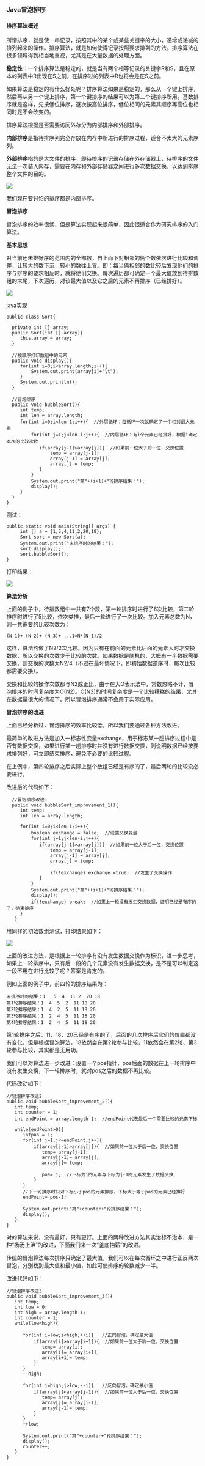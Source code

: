 ### Java冒泡排序
#### 排序算法概述
所谓排序，就是使一串记录，按照其中的某个或某些关键字的大小，递增或递减的排列起来的操作。排序算法，就是如何使得记录按照要求排列的方法。排序算法在很多领域得到相当地重视，尤其是在大量数据的处理方面。

**稳定性**：一个排序算法是稳定的，就是当有两个相等记录的关键字R和S，且在原本的列表中R出现在S之前，在排序过的列表中R也将会是在S之前。

如果算法是稳定的有什么好处呢？排序算法如果是稳定的，那么从一个键上排序，然后再从另一个键上排序，第一个键排序的结果可以为第二个键排序所用。基数排序就是这样，先按低位排序，逐次按高位排序，低位相同的元素其顺序再高位也相同时是不会改变的。

排序算法根据是否需要访问外存分为内部排序和外部排序。

**内部排序**是指待排序列完全存放在内存中所进行的排序过程，适合不太大的元素序列。

**外部排序**指的是大文件的排序，即待排序的记录存储在外存储器上，待排序的文件无法一次装入内存，需要在内存和外部存储器之间进行多次数据交换，以达到排序整个文件的目的。

![](https://github.com/silence940109/Java/blob/master/image/sort.png)

我们现在要讨论的排序都是内部排序。

**冒泡排序**

冒泡排序的效率很低，但是算法实现起来很简单，因此很适合作为研究排序的入门算法。

**基本思想**

对当前还未排好序的范围内的全部数，自上而下对相邻的俩个数依次进行比较和调整，让较大的数下沉，较小的数往上冒。即：每当俩相邻的数比较后发现他们的排序与排序的要求相反时，就将他们交换。每次遍历都可确定一个最大值放到待排数组的末尾，下次遍历，对该最大值以及它之后的元素不再排序（已经排好）。

![](https://github.com/silence940109/Java/blob/master/image/java_buddle_sort.jpg)

java实现

	public class Sort{  
	   
	  private int [] array;  
	  public Sort(int [] array){  
	     this.array = array;  
	  }  
	   
	  //按顺序打印数组中的元素  
	  public void display(){  
	     for(int i=0;i<array.length;i++){  
	         System.out.print(array[i]+"\t");  
	     }  
	     System.out.println();  
	  }  
	   
	  //冒泡排序  
	  public void bubbleSort(){  
	     int temp;  
	     int len = array.length;  
	     for(int i=0;i<len-1;i++){  //外层循环：每循环一次就确定了一个相对最大元素  
	         for(int j=1;j<len-i;j++){  //内层循环：有i个元素已经排好，根据i确定本次的比较次数  
	            if(array[j-1]>array[j]){  //如果前一位大于后一位，交换位置  
	                temp = array[j-1];  
	                array[j-1] = array[j];  
	                array[j] = temp;  
	            }  
	         }  
	         System.out.print("第"+(i+1)+"轮排序结果：");  
	         display();  
	     }  
	  }  	   
	}  

测试：

	public static void main(String[] args) {  
	     int [] a = {1,5,4,11,2,20,18};  
	     Sort sort = new Sort(a);  
	     System.out.print("未排序时的结果：");  
	     sort.display();  
	     sort.bubbleSort();  
	}  

打印结果：

![](https://github.com/silence940109/Java/blob/master/image/java_buddle_sort_result.png)

**算法分析**

上面的例子中，待排数组中一共有7个数，第一轮排序时进行了6次比较，第二轮排序时进行了5比较，依次类推，最后一轮进行了一次比较。加入元素总数为N，则一共需要的比较次数为：

	(N-1)+ (N-2)+ (N-3)+ ...1=N*(N-1)/2

这样，算法约做了N2/2次比较。因为只有在前面的元素比后面的元素大时才交换数据，所以交换的次数少于比较的次数。如果数据是随机的，大概有一半数据需要交换，则交换的次数为N2/4（不过在最坏情况下，即初始数据逆序时，每次比较都需要交换）。

交换和比较的操作次数都与N2成正比，由于在大O表示法中，常数忽略不计，冒泡排序的时间复杂度为O(N2)。O(N2)的时间复杂度是一个比较糟糕的结果，尤其在数据量很大的情况下。所以冒泡排序通常不会用于实际应用。

**冒泡排序的改进**

上面已经分析过，冒泡排序的效率比较低，所以我们要通过各种方法改进。

最简单的改进方法是加入一标志性变量exchange，用于标志某一趟排序过程中是否有数据交换，如果进行某一趟排序时并没有进行数据交换，则说明数据已经按要求排列好，可立即结束排序，避免不必要的比较过程.

在上例中，第四轮排序之后实际上整个数组已经是有序的了，最后两轮的比较没必要进行。

改进后的代码如下：

	  //冒泡排序改进1  
	  public void bubbleSort_improvement_1(){  
	     int temp;  
	     int len = array.length;  
	      
	     for(int i=0;i<len-1;i++){   
	         boolean exchange = false;  //设置交换变量  
	         for(int j=1;j<len-i;j++){   
	            if(array[j-1]>array[j]){  //如果前一位大于后一位，交换位置  
	                temp = array[j-1];  
	                array[j-1] = array[j];  
	                array[j] = temp;  
	                 
	                if(!exchange) exchange =true;  //发生了交换操作  
	            }  
	         }  
	         System.out.print("第"+(i+1)+"轮排序结果：");  
	         display();  
	         if(!exchange) break;  //如果上一轮没有发生交换数据，证明已经是有序的了，结束排序  
	     }  
	   }

用同样的初始数组测试，打印结果如下：
 
![](https://github.com/silence940109/Java/blob/master/image/java_buddle_sort_result1.png)

上面的改进方法，是根据上一轮排序有没有发生数据交换作为标识，进一步思考，如果上一轮排序中，只有后一段的几个元素没有发生数据交换，是不是可以判定这一段不用在进行比较了呢？答案是肯定的。

例如上面的例子中，前四轮的排序结果为：

	未排序时的结果：1   5  4  11 2  20 18
	第1轮排序结果：1  4  5  2  11 18 20
	第2轮排序结果：1  4  2  5  11 18 20
	第3轮排序结果：1  2  4  5  11 18 20
	第4轮排序结果：1  2  4  5  11 18 20

第1轮排序之后，11、18、20已经是有序的了，后面的几次排序后它们的位置都没有变化，但是根据冒泡算法，18依然会在第2轮参与比较，11依然会在第2轮、第3轮参与比较，其实都是无用功。

我们可以对算法进一步改进：设置一个pos指针，pos后面的数据在上一轮排序中没有发生交换，下一轮排序时，就对pos之后的数据不再比较。

代码改动如下：

	//冒泡排序改进2  
	public void bubbleSort_improvement_2(){  
	   int temp;  
	   int counter = 1;  
	   int endPoint = array.length-1;  //endPoint代表最后一个需要比较的元素下标  
	    
	   while(endPoint>0){   
	      intpos = 1;  
	      for(int j=1;j<=endPoint;j++){    
	          if(array[j-1]>array[j]){  //如果前一位大于后一位，交换位置  
	             temp= array[j-1];  
	             array[j-1]= array[j];  
	             array[j]= temp;  
	                  
	             pos= j;  //下标为j的元素与下标为j-1的元素发生了数据交换  
	          }  
	      }  
		  //下一轮排序时只对下标小于pos的元素排序，下标大于等于pos的元素已经排好  
	      endPoint= pos-1;  
	       
	      System.out.print("第"+counter+"轮排序结果：");  
	      display();  
	   }  
	} 

对的算法来说，没有最好，只有更好。上面的两种改进方法其实治标不治本，是一种“扬汤止沸”的改进，下面我们来一次“釜底抽薪”的改进。

传统的冒泡算法每次排序只确定了最大值，我们可以在每次循环之中进行正反两次冒泡，分别找到最大值和最小值，如此可使排序的轮数减少一半。

改进代码如下：

	//冒泡排序改进3  
	public void bubbleSort_improvement_3(){  
	   int temp;  
	   int low = 0;  
	   int high = array.length-1;  
	   int counter = 1;  
	   while(low<high){   
	       
	      for(int i=low;i<high;++i){   //正向冒泡，确定最大值  
	          if(array[i]>array[i+1]){  //如果前一位大于后一位，交换位置  
	             temp= array[i];  
	             array[i]= array[i+1];  
	             array[i+1]= temp;  
	          }  
	      }  
	      --high;  
	       
	      for(int j=high;j>low;--j){   //反向冒泡，确定最小值  
	          if(array[j]<array[j-1]){  //如果前一位大于后一位，交换位置  
	             temp= array[j];  
	             array[j]= array[j-1];  
	             array[j-1]= temp;  
	          }  
	      }  
	      ++low;  
	       
	      System.out.print("第"+counter+"轮排序结果：");  
	      display();  
	      counter++;  
	   }  
	} 
